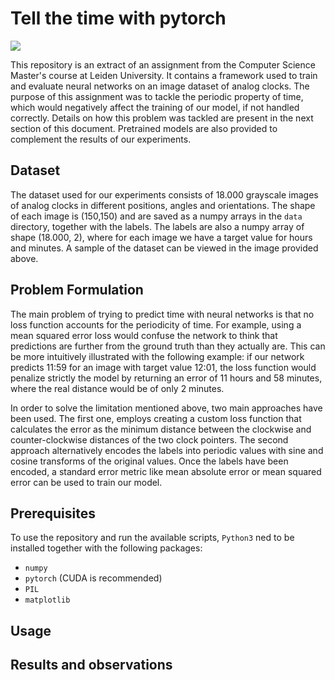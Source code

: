 # Tell the time with pytorch

<img src="https://github.com/OhGreat/tell_the_time_NN/blob/main/readme_aux/example_img.png"></img>

This repository is an extract of an assignment from the Computer Science Master's course at Leiden University. It contains a framework used to train and evaluate neural networks on an image dataset of analog clocks. The purpose of this assignment was to tackle the periodic property of time, which would negatively affect the training of our model, if not handled correctly. Details on how this problem was tackled are present in the next section of this document. Pretrained models are also provided to complement the results of our experiments.

## Dataset 

The dataset used for our experiments consists of 18.000 grayscale images of analog clocks in different positions, angles and orientations. The shape of each image is (150,150) and are saved as a numpy arrays in the `data` directory, together with the labels. The labels are also a numpy array of shape (18.000, 2), where for each image we have a target value for hours and minutes. A sample of the dataset can be viewed in the image provided above.

## Problem Formulation

The main problem of trying to predict time with neural networks is that no loss function accounts for the periodicity of time. For example, using a mean squared error loss would confuse the network to think that predictions are further from the ground truth than they actually are. This can be more intuitively illustrated with the following example: if our network predicts 11:59 for an image with target value 12:01, the loss function would penalize strictly the model by returning an error of 11 hours and 58 minutes, where the real distance would be of only 2 minutes.

In order to solve the limitation mentioned above, two main approaches have been used. The first one, employs creating a custom loss function that calculates the error as the minimum distance between the clockwise and counter-clockwise distances of the two clock pointers. The second approach alternatively encodes the labels into periodic values with sine and cosine transforms of the original values. Once the labels have been encoded, a standard error metric like mean absolute error or mean squared error can be used to train our model.

## Prerequisites

To use the repository and run the available scripts, `Python3` ned to be installed together with the following packages:
- `numpy`
- `pytorch` (CUDA is recommended)
- `PIL`
- `matplotlib`

## Usage

## Results and observations
